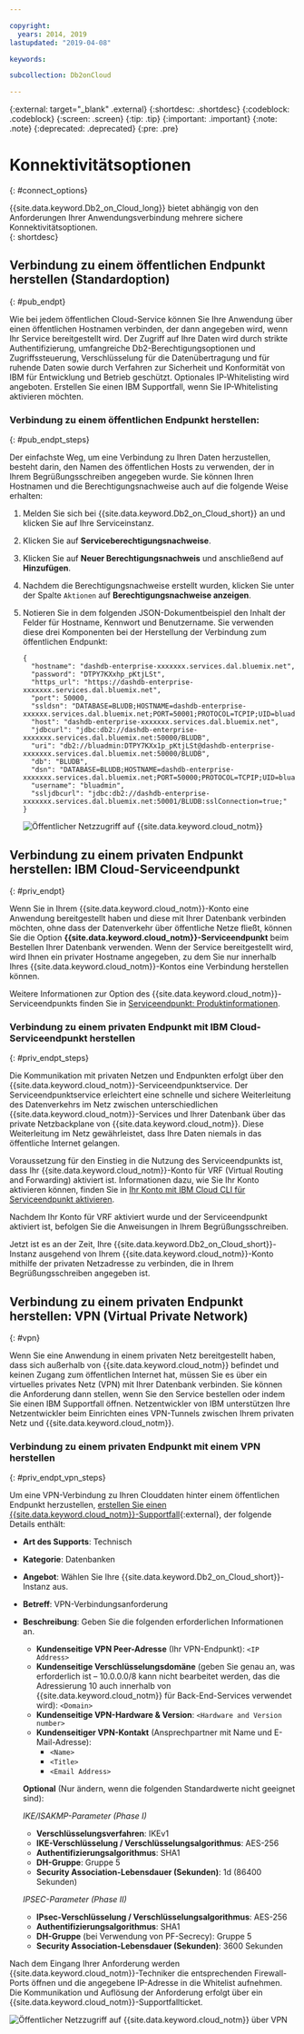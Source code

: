 ```yaml
---

copyright:
  years: 2014, 2019
lastupdated: "2019-04-08"

keywords:

subcollection: Db2onCloud

---
```


<!-- Attribute definitions --> 
{:external: target="_blank" .external}
{:shortdesc: .shortdesc}
{:codeblock: .codeblock}
{:screen: .screen}
{:tip: .tip}
{:important: .important}
{:note: .note}
{:deprecated: .deprecated}
{:pre: .pre}

# Konnektivitätsoptionen
{: #connect_options}

{{site.data.keyword.Db2_on_Cloud_long}} bietet abhängig von den Anforderungen Ihrer Anwendungsverbindung mehrere sichere Konnektivitätsoptionen.  
{: shortdesc}

## Verbindung zu einem öffentlichen Endpunkt herstellen (Standardoption)
{: #pub_endpt}

Wie bei jedem öffentlichen Cloud-Service können Sie Ihre Anwendung über einen öffentlichen Hostnamen verbinden, der dann angegeben wird, wenn Ihr Service bereitgestellt wird. Der Zugriff auf Ihre Daten wird durch strikte Authentifizierung, umfangreiche Db2-Berechtigungsoptionen und Zugriffssteuerung, Verschlüsselung für die Datenübertragung und für ruhende Daten sowie durch Verfahren zur Sicherheit und Konformität von IBM für Entwicklung und Betrieb geschützt. Optionales IP-Whitelisting wird angeboten. Erstellen Sie einen IBM Supportfall, wenn Sie IP-Whitelisting aktivieren möchten.

### Verbindung zu einem öffentlichen Endpunkt herstellen:
{: #pub_endpt_steps}

Der einfachste Weg, um eine Verbindung zu Ihren Daten herzustellen, besteht darin, den Namen des öffentlichen Hosts zu verwenden, der in Ihrem Begrüßungsschreiben angegeben wurde. Sie können Ihren Hostnamen und die Berechtigungsnachweise auch auf die folgende Weise erhalten:

1. Melden Sie sich bei {{site.data.keyword.Db2_on_Cloud_short}} an und klicken Sie auf Ihre Serviceinstanz.
2. Klicken Sie auf **Serviceberechtigungsnachweise**.
3. Klicken Sie auf **Neuer Berechtigungsnachweis** und anschließend auf **Hinzufügen**.
4. Nachdem die Berechtigungsnachweise erstellt wurden, klicken Sie unter der Spalte `Aktionen` auf **Berechtigungsnachweise anzeigen**.
5. Notieren Sie in dem folgenden JSON-Dokumentbeispiel den Inhalt der Felder für Hostname, Kennwort und Benutzername. Sie verwenden diese drei Komponenten bei der Herstellung der Verbindung zum öffentlichen Endpunkt:

   ```
   {
     "hostname": "dashdb-enterprise-xxxxxxx.services.dal.bluemix.net",
     "password": "DTPY7KXxhp_pKtjLSt",
     "https_url": "https://dashdb-enterprise-xxxxxxx.services.dal.bluemix.net",
     "port": 50000,
     "ssldsn": "DATABASE=BLUDB;HOSTNAME=dashdb-enterprise-xxxxxx.services.dal.bluemix.net;PORT=50001;PROTOCOL=TCPIP;UID=bluadmin;PWD=DTPY7KXWxhp_pKtjLSt;Security=SSL;",
     "host": "dashdb-enterprise-xxxxxxx.services.dal.bluemix.net",
     "jdbcurl": "jdbc:db2://dashdb-enterprise-xxxxxxx.services.dal.bluemix.net:50000/BLUDB",
     "uri": "db2://bluadmin:DTPY7KXx1p_pKtjLSt@dashdb-enterprise-xxxxxxx.services.dal.bluemix.net:50000/BLUDB",
     "db": "BLUDB",
     "dsn": "DATABASE=BLUDB;HOSTNAME=dashdb-enterprise-xxxxxxx.services.dal.bluemix.net;PORT=50000;PROTOCOL=TCPIP;UID=bluadmin;PWD=DTPYZunlWxhp_pKtjLSt;",
     "username": "bluadmin",
     "ssljdbcurl": "jdbc:db2://dashdb-enterprise-xxxxxxx.services.dal.bluemix.net:50001/BLUDB:sslConnection=true;"
   }

   ```

   ![Öffentlicher Netzzugriff auf {{site.data.keyword.cloud_notm}}](images/public_connection.png "Grafische Ansicht einer Benutzer-zu-Cloud-Verbindung")

## Verbindung zu einem privaten Endpunkt herstellen: IBM Cloud-Serviceendpunkt
{: #priv_endpt}

Wenn Sie in Ihrem {{site.data.keyword.cloud_notm}}-Konto eine Anwendung bereitgestellt haben und diese mit Ihrer Datenbank verbinden möchten, ohne dass der Datenverkehr über öffentliche Netze fließt, können Sie die Option **{{site.data.keyword.cloud_notm}}-Serviceendpunkt** beim Bestellen Ihrer Datenbank verwenden. Wenn der Service bereitgestellt wird, wird Ihnen ein privater Hostname angegeben, zu dem Sie nur innerhalb Ihres {{site.data.keyword.cloud_notm}}-Kontos eine Verbindung herstellen können.  

Weitere Informationen zur Option des {{site.data.keyword.cloud_notm}}-Serviceendpunkts finden Sie in [Serviceendpunkt: Produktinformationen](/docs/services/service-endpoint?topic=service-endpoint-about#about).


### Verbindung zu einem privaten Endpunkt mit IBM Cloud-Serviceendpunkt herstellen
{: #priv_endpt_steps}

Die Kommunikation mit privaten Netzen und Endpunkten erfolgt über den {{site.data.keyword.cloud_notm}}-Serviceendpunktservice. Der Serviceendpunktservice erleichtert eine schnelle und sichere Weiterleitung des Datenverkehrs im Netz zwischen unterschiedlichen {{site.data.keyword.cloud_notm}}-Services und Ihrer Datenbank über das private Netzbackplane von {{site.data.keyword.cloud_notm}}. Diese Weiterleitung im Netz gewährleistet, dass Ihre Daten niemals in das öffentliche Internet gelangen. 

Voraussetzung für den Einstieg in die Nutzung des Serviceendpunkts ist, dass Ihr {{site.data.keyword.cloud_notm}}-Konto für VRF (Virtual Routing and Forwarding) aktiviert ist. Informationen dazu, wie Sie Ihr Konto aktivieren können, finden Sie in [Ihr Konto mit IBM Cloud CLI für Serviceendpunkt aktivieren](/docs/services/service-endpoint?topic=service-endpoint-getting-started#cs_cli_install_steps).

Nachdem Ihr Konto für VRF aktiviert wurde und der Serviceendpunkt aktiviert ist, befolgen Sie die Anweisungen in Ihrem Begrüßungsschreiben.

Jetzt ist es an der Zeit, Ihre {{site.data.keyword.Db2_on_Cloud_short}}-Instanz ausgehend von Ihrem {{site.data.keyword.cloud_notm}}-Konto mithilfe der privaten Netzadresse zu verbinden, die in Ihrem Begrüßungsschreiben angegeben ist.

## Verbindung zu einem privaten Endpunkt herstellen: VPN (Virtual Private Network)
{: #vpn}

Wenn Sie eine Anwendung in einem privaten Netz bereitgestellt haben, dass sich außerhalb von {{site.data.keyword.cloud_notm}} befindet und keinen Zugang zum öffentlichen Internet hat, müssen Sie es über ein virtuelles privates Netz (VPN) mit Ihrer Datenbank verbinden. Sie können die Anforderung dann stellen, wenn Sie den Service bestellen oder indem Sie einen IBM Supportfall öffnen. Netzentwickler von IBM unterstützen Ihre Netzentwickler beim Einrichten eines VPN-Tunnels zwischen Ihrem privaten Netz und {{site.data.keyword.cloud_notm}}.

### Verbindung zu einem privaten Endpunkt mit einem VPN herstellen
{: #priv_endpt_vpn_steps}

Um eine VPN-Verbindung zu Ihren Clouddaten hinter einem öffentlichen Endpunkt herzustellen, [erstellen Sie einen {{site.data.keyword.cloud_notm}}-Supportfall](https://cloud.ibm.com/unifiedsupport/cases/add){:external}, der folgende Details enthält:

* **Art des Supports**: Technisch 
* **Kategorie**: Datenbanken 
* **Angebot**: Wählen Sie Ihre {{site.data.keyword.Db2_on_Cloud_short}}-Instanz aus. 
* **Betreff**: VPN-Verbindungsanforderung 
* **Beschreibung**: Geben Sie die folgenden erforderlichen Informationen an.
  * **Kundenseitige VPN Peer-Adresse** (Ihr VPN-Endpunkt): `<IP Address>`
  * **Kundenseitige Verschlüsselungsdomäne** (geben Sie genau an, was erforderlich ist – 10.0.0.0/8 kann nicht bearbeitet werden, das die Adressierung 10 auch innerhalb von {{site.data.keyword.cloud_notm}} für Back-End-Services verwendet wird): `<Domain>`
  * **Kundenseitige VPN-Hardware & Version**: `<Hardware and Version number>`
  * **Kundenseitiger VPN-Kontakt** (Ansprechpartner mit Name und E-Mail-Adresse): 
    * `<Name>` 
    * `<Title>` 
    * `<Email Address>`

  **Optional** (Nur ändern, wenn die folgenden Standardwerte nicht geeignet sind):

  *IKE/ISAKMP-Parameter (Phase I)*

  * **Verschlüsselungsverfahren**: IKEv1
  * **IKE-Verschlüsselung / Verschlüsselungsalgorithmus**: AES-256
  * **Authentifizierungsalgorithmus**: SHA1
  * **DH-Gruppe**: Gruppe 5
  * **Security Association-Lebensdauer (Sekunden)**: 1d (86400 Sekunden)

  *IPSEC-Parameter (Phase II)*

  * **IPsec-Verschlüsselung / Verschlüsselungsalgorithmus**: AES-256
  * **Authentifizierungsalgorithmus**: SHA1
  * **DH-Gruppe** (bei Verwendung von PF-Secrecy): Gruppe 5
  * **Security Association-Lebensdauer (Sekunden)**: 3600 Sekunden

Nach dem Eingang Ihrer Anforderung werden {{site.data.keyword.cloud_notm}}-Techniker die entsprechenden Firewall-Ports öffnen und die angegebene IP-Adresse in die Whitelist aufnehmen. Die Kommunikation und Auflösung der Anforderung erfolgt über ein {{site.data.keyword.cloud_notm}}-Supportfallticket.

![Öffentlicher Netzzugriff auf {{site.data.keyword.cloud_notm}} über VPN](images/public_connection_vpn.png "Grafische Ansicht einer Benutzer-zu-Cloud-Verbindung")
